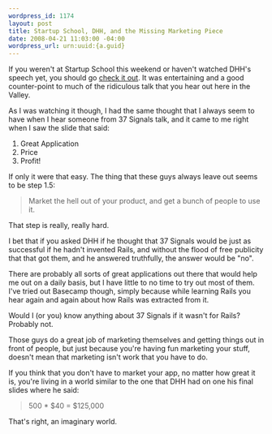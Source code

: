 ```yaml
--- 
wordpress_id: 1174
layout: post
title: Startup School, DHH, and the Missing Marketing Piece
date: 2008-04-21 11:03:00 -04:00
wordpress_url: urn:uuid:{a.guid}
---
```

<p>If you weren't at Startup School this weekend or haven't watched DHH's speech yet, you should go <a href="http://www.37signals.com/svn/posts/981-the-secret-to-making-money-online">check it out</a>. It was entertaining and a good counter-point to much of the ridiculous talk that you hear out here in the Valley.</p>

<p>As I was watching it though, I had the same thought that I always seem to have when I hear someone from 37 Signals talk, and it came to me right when I saw the slide that said:</p>

<ol>
<li>Great Application</li>
<li>Price</li>
<li>Profit!</li>
</ol>

<p>If only it were that easy. The thing that these guys always leave out seems to be step 1.5:</p>

<blockquote>
    <p>Market the hell out of your product, and get a bunch of people to use it.</p>
</blockquote>

<p>That step is really, really hard. </p>

<p>I bet that if you asked DHH if he thought that 37 Signals would be just as successful if he hadn't invented Rails, and without the flood of free publicity that that got them, and he answered truthfully, the answer would be  "no".</p>

<p>There are probably all sorts of great applications out there that would help me out on a daily basis, but I have little to no time to try out most of them.  I've tried out Basecamp though, simply because while learning Rails you hear again and again about how Rails was extracted from it.</p>

<p>Would I (or you) know anything about 37 Signals if it wasn't for Rails? Probably not.</p>

<p>Those guys do a great job of marketing themselves and getting things out in front of people, but just because you're having fun marketing your stuff, doesn't mean that marketing isn't work that you have to do.</p>

<p>If you think that you don't have to market your app, no matter how great it is, you're living in a world similar to the one that DHH had on one his final slides where he said:</p>

<blockquote>
    <p>500 * $40 = $125,000</p>
</blockquote>

<p>That's right, an imaginary world.</p>
